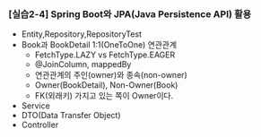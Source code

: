 ### [실습2-4] Spring Boot와 JPA(Java Persistence API) 활용
* Entity,Repository,RepositoryTest
* Book과 BookDetail  1:1(OneToOne) 연관관계
  * FetchType.LAZY vs FetchType.EAGER
  * @JoinColumn, mappedBy
  * 연관관계의 주인(owner)와 종속(non-owner)
  * Owner(BookDetail), Non-Owner(Book)
  * FK(외래키) 가지고 있는 쪽이 Owner이다.
* Service
* DTO(Data Transfer Object)
* Controller
